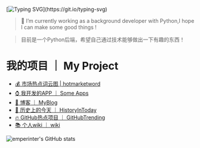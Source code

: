 <!--# Hi there 👋 I'm emperinter-->
[![Typing SVG](https://readme-typing-svg.demolab.com?font=Fira+Code&pause=1000&width=435&lines=%F0%9F%91%8B+Hi+there+!+I'm+emperinter+!)](https://git.io/typing-svg)

> 🌱 I’m currently working as a background developer with Python,I hope I can make some good things !

> 目前是一个Python后端，希望自己通过技术能够做出一下有趣的东西！

# 我的项目 ｜ My Project

- [💰 市场热点词云图 | hotmarketword ](https://www.hotmarketword.com/)
- [⌚️ 我开发的APP ｜ Some Apps](https://app.emperinter.info/)
- [📖 博客 ｜ MyBlog](https://www.emperinter.info)
- [📘 历史上的今天 ｜ HistoryInToday](https://history.emperinter.info)
- [🔥 GitHub热点项目 ｜ GitHubTrending](https://www.gtrending.top/)
- [📚 个人wiki ｜ wiki](https://wiki.emperinter.info)



<!--
**emperinter/emperinter** is a ✨ _special_ ✨ repository because its `README.md` (this file) appears on your GitHub profile.

Here are some ideas to get you started:

- 🔭 I’m currently working on ...
- 🌱 I’m currently learning ...
- 👯 I’m looking to collaborate on ...
- 🤔 I’m looking for help with ...
- 💬 Ask me about ...
- 📫 How to reach me: ...
- 😄 Pronouns: ...
- ⚡ Fun fact: ...
-->

![emperinter's GitHub stats](https://github-readme-stats.vercel.app/api?username=emperinter&show_icons=true&theme=radical)

